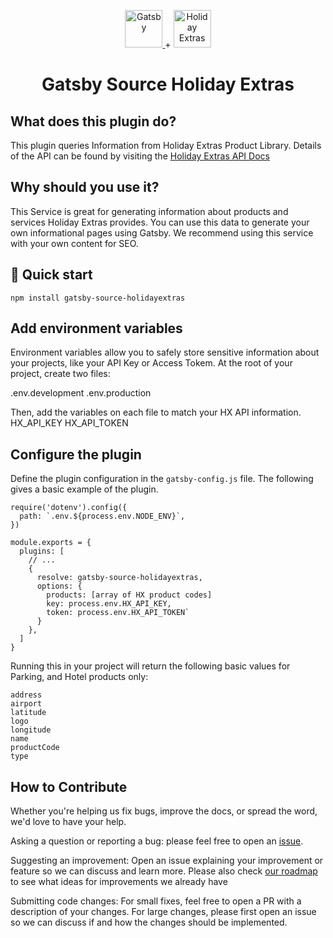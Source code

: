 <p align="center">
  <a href="https://www.gatsbyjs.com">
    <img alt="Gatsby" src="https://www.gatsbyjs.com/Gatsby-Monogram.svg" width="60" />
  </a>
  <span>+<span>
  <a href="https://www.holidayextras.com">
  <img alt="Holiday Extras" src="https://dmy0b9oeprz0f.cloudfront.net/holidayextras.co.uk/brand-guidelines/logo-tags/svg/robot-2.svg" width="60px">
  </a>
</p>
<h1 align="center">
  Gatsby Source Holiday Extras
</h1>

## What does this plugin do?

This plugin queries Information from Holiday Extras Product Library.
Details of the API can be found by visiting the [Holiday Extras API Docs](https://docs.holidayextras.co.uk/hxapi/productlibrary/)

## Why should you use it?

This Service is great for generating information about products and services Holiday Extras provides. You can use this data to generate your own informational pages using Gatsby. We recommend using this service with your own content for SEO.

## 🚀 Quick start

```shell
npm install gatsby-source-holidayextras
```

## Add environment variables

Environment variables allow you to safely store sensitive information about your projects, like your API Key or Access Tokem. At the root of your project, create two files:

.env.development
.env.production

Then, add the variables on each file to match your HX API information.
HX_API_KEY
HX_API_TOKEN

## Configure the plugin

Define the plugin configuration in the `gatsby-config.js` file. The following gives a basic example of the plugin.

```shell
require('dotenv').config({
  path: `.env.${process.env.NODE_ENV}`,
})

module.exports = {
  plugins: [
    // ...
    {
      resolve: gatsby-source-holidayextras,
      options: {
        products: [array of HX product codes]
        key: process.env.HX_API_KEY,
        token: process.env.HX_API_TOKEN`
      }
    },
  ]
}
```

Running this in your project will return the following basic values for Parking, and Hotel products only:

```
address
airport
latitude
logo
longitude
name
productCode
type
```

## How to Contribute

Whether you're helping us fix bugs, improve the docs, or spread the word, we'd love to have your help.

Asking a question or reporting a bug: please feel free to open an [issue](https://github.com/the-juniper-studio/gatsby-source-holidayextras/issues).

Suggesting an improvement: Open an issue explaining your improvement or feature so we can discuss and learn more. Please also check [our roadmap](roadmap) to see what ideas for improvements we already have

Submitting code changes: For small fixes, feel free to open a PR with a description of your changes. For large changes, please first open an issue so we can discuss if and how the changes should be implemented.
